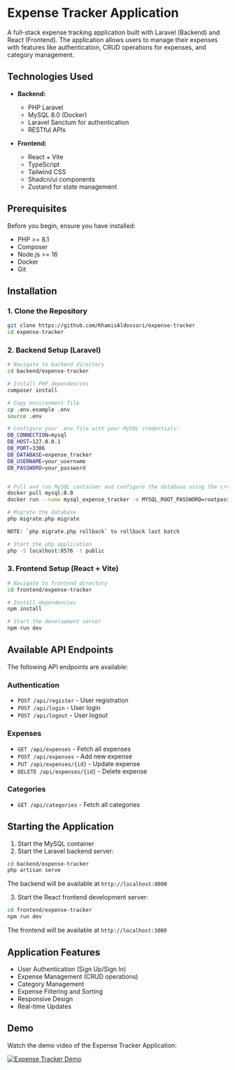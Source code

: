 # Expense Tracker Application

A full-stack expense tracking application built with Laravel (Backend) and React (Frontend). The application allows users to manage their expenses with features like authentication, CRUD operations for expenses, and category management.

## Technologies Used

- **Backend:**
  - PHP Laravel
  - MySQL 8.0 (Docker)
  - Laravel Sanctum for authentication
  - RESTful APIs

- **Frontend:**
  - React + Vite
  - TypeScript
  - Tailwind CSS
  - Shadcn/ui components
  - Zustand for state management

## Prerequisites

Before you begin, ensure you have installed:
- PHP >= 8.1
- Composer
- Node.js >= 16
- Docker
- Git

## Installation

### 1. Clone the Repository

```bash
git clone https://github.com/KhamisAldossari/expense-tracker
cd expense-tracker
```

### 2. Backend Setup (Laravel)

```bash
# Navigate to backend directory
cd backend/expense-tracker

# Install PHP dependencies
composer install

# Copy environment file
cp .env.example .env
source .env

# Configure your .env file with your MySQL credentials:
DB_CONNECTION=mysql
DB_HOST=127.0.0.1
DB_PORT=3306
DB_DATABASE=expense_tracker
DB_USERNAME=your_username
DB_PASSWORD=your_password


# Pull and run MySQL container and configure the database using the credintials used previously
docker pull mysql:8.0
docker run --name mysql_expense_tracker -e MYSQL_ROOT_PASSWORD=rootpassword -e MYSQL_DATABASE=expense_tracker -e MYSQL_USER=admin -e MYSQL_PASSWORD=password -p 3306:3306 -d mysql:8.0

# Migrate the database
php migrate.php migrate

NOTE: `php migrate.php rollback` to rollback last batch

# Start the php application
php -S localhost:8576 -t public
```

### 3. Frontend Setup (React + Vite)

```bash
# Navigate to frontend directory
cd frontend/expense-tracker

# Install dependencies
npm install

# Start the development server
npm run dev
```

## Available API Endpoints

The following API endpoints are available:

### Authentication
- `POST /api/register` - User registration
- `POST /api/login` - User login
- `POST /api/logout` - User logout

### Expenses
- `GET /api/expenses` - Fetch all expenses
- `POST /api/expenses` - Add new expense
- `PUT /api/expenses/{id}` - Update expense
- `DELETE /api/expenses/{id}` - Delete expense

### Categories
- `GET /api/categories` - Fetch all categories

## Starting the Application

1. Start the MySQL container
2. Start the Laravel backend server:
```bash
cd backend/expense-tracker
php artisan serve
```
The backend will be available at `http://localhost:8000`

3. Start the React frontend development server:
```bash
cd frontend/expense-tracker
npm run dev
```
The frontend will be available at `http://localhost:3000`

## Application Features

- User Authentication (Sign Up/Sign In)
- Expense Management (CRUD operations)
- Category Management
- Expense Filtering and Sorting
- Responsive Design
- Real-time Updates


## Demo

Watch the demo video of the Expense Tracker Application:

[![Expense Tracker Demo](https://img.youtube.com/vi/B28yi8MiVh8/0.jpg)](https://youtu.be/B28yi8MiVh8)


